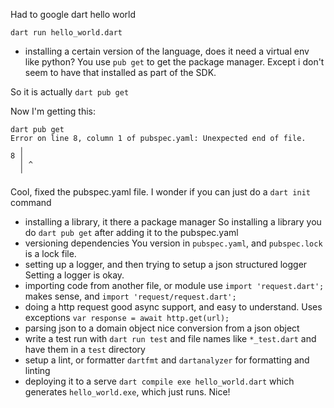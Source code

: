 Had to google dart hello world

`dart run hello_world.dart`

- installing a certain version of the language, does it need a virtual env like python?
You use `pub get` to get the package manager. Except i don't seem to have that installed as part of the SDK.

So it is actually `dart pub get`

Now I'm getting this:
```
dart pub get
Error on line 8, column 1 of pubspec.yaml: Unexpected end of file.
  ╷
8 │ 
  │ ^
  ╵
```
Cool, fixed the pubspec.yaml file. I wonder if you can just do a `dart init` command

- installing a library, it there a package manager
So installing a library you do `dart pub get` after adding it to the pubspec.yaml
- versioning dependencies
You version in `pubspec.yaml`, and `pubspec.lock` is a lock file.
- setting up a logger, and then trying to setup a json structured logger
Setting a logger is okay.
- importing code from another file, or module
use `import 'request.dart';` makes sense, and `import 'request/request.dart';`
- doing a http request
good async support, and easy to understand. Uses exceptions
`var response = await http.get(url);`
- parsing json to a domain object
nice conversion from a json object
- write a test
run with `dart run test` and file names like `*_test.dart` and have them in a `test` directory
- setup a lint, or formatter
`dartfmt` and `dartanalyzer` for formatting and linting
- deploying it to a serve
`dart compile exe hello_world.dart` which generates `hello_world.exe`, which just runs. Nice!

